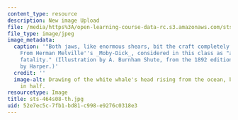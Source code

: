 ```yaml
---
content_type: resource
description: New image Upload
file: /media/https%3A/open-learning-course-data-rc.s3.amazonaws.com/sts-464-technology-and-the-literary-imagination-spring-2008/52e7ec5c7fb1bd81c998e9276c0318e3_sts-464s08-th.jpg
file_type: image/jpeg
image_metadata:
  caption: '"Both jaws, like enormous shears, bit the craft completely in twain."
    From Herman Melville''s _Moby-Dick_, considered in this class as "an epic of technological
    fatality." (Illustration by A. Burnham Shute, from the 1892 edition published
    by Harper.)'
  credit: ''
  image-alt: Drawing of the white whale's head rising from the ocean, biting a rowboat
    in half.
resourcetype: Image
title: sts-464s08-th.jpg
uid: 52e7ec5c-7fb1-bd81-c998-e9276c0318e3
---
```

